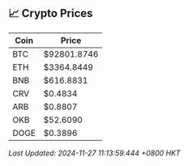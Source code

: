 ## 📈 Crypto Prices

| Coin | Price |
| ---- | ----- |
| BTC | $92801.8746 |
| ETH | $3364.8449 |
| BNB | $616.8831 |
| CRV | $0.4834 |
| ARB | $0.8807 |
| OKB | $52.6090 |
| DOGE | $0.3896 |

_Last Updated: 2024-11-27 11:13:59.444 +0800 HKT_